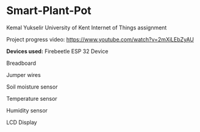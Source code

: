 # Smart-Plant-Pot

Kemal Yukselir 
University of Kent Internet of Things assignment

Project progress video: https://www.youtube.com/watch?v=2mXiLEbZyAU

**Devices used:**
Firebeetle ESP 32 Device

Breadboard

Jumper wires

Soil moisture sensor

Temperature sensor

Humidity sensor

LCD Display
